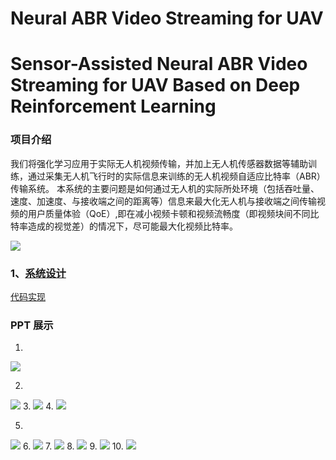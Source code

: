 # Neural ABR Video Streaming for UAV
# Sensor-Assisted Neural ABR Video Streaming for UAV  Based on Deep Reinforcement Learning

### 项目介绍
我们将强化学习应用于实际无人机视频传输，并加上无人机传感器数据等辅助训练，通过采集无人机飞行时的实际信息来训练的无人机视频自适应比特率（ABR）传输系统。
本系统的主要问题是如何通过无人机的实际所处环境（包括吞吐量、速度、加速度、与接收端之间的距离等）信息来最大化无人机与接收端之间传输视频的用户质量体验（QoE）,即在减小视频卡顿和视频流畅度（即视频块间不同比特率造成的视觉差）的情况下，尽可能最大化视频比特率。

![](https://i.imgur.com/sUWkSF9.png)

### 1、[系统设计](/process.md)

[代码实现](/experiment.md)


### PPT 展示
1.
![](https://res.cloudinary.com/dpvywdzxv/image/upload/v1552644738/samples/java%20files/%E6%8D%95%E8%8E%B71.jpg)

2.
![](https://res.cloudinary.com/dpvywdzxv/image/upload/v1552644736/samples/java%20files/%E6%8D%95%E8%8E%B72.jpg)
3.
![](https://res.cloudinary.com/dpvywdzxv/image/upload/v1552644736/samples/java%20files/%E6%8D%95%E8%8E%B73.jpg)
4.
![](https://res.cloudinary.com/dpvywdzxv/image/upload/v1552644736/samples/java%20files/%E6%8D%95%E8%8E%B74.jpg)

5.
![](https://res.cloudinary.com/dpvywdzxv/image/upload/v1552644737/samples/java%20files/%E6%8D%95%E8%8E%B75.jpg)
6.
![](https://res.cloudinary.com/dpvywdzxv/image/upload/v1552644736/samples/java%20files/%E6%8D%95%E8%8E%B76.jpg)
7.
![](https://res.cloudinary.com/dpvywdzxv/image/upload/v1552644737/samples/java%20files/%E6%8D%95%E8%8E%B77.jpg)
8.
![](https://res.cloudinary.com/dpvywdzxv/image/upload/v1552644737/samples/java%20files/%E6%8D%95%E8%8E%B78.jpg)
9.
![](https://res.cloudinary.com/dpvywdzxv/image/upload/v1552644740/samples/java%20files/%E6%8D%95%E8%8E%B79.jpg)
10.
![](https://res.cloudinary.com/dpvywdzxv/image/upload/v1552644738/samples/java%20files/%E6%8D%95%E8%8E%B710.jpg)

